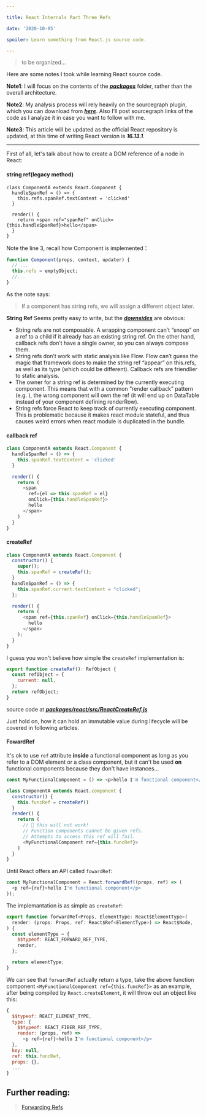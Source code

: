 ```yaml
---

title: React Internals Part Three Refs

date: '2020-10-05'

spoiler: Learn something from React.js source code.

---
```


> to be organized...

Here are some notes I took while learning React source code. 

**Note1**: I will focus on the contents of the [_**packages**_](https://sourcegraph.com/github.com/facebook/react/-/tree/packages) folder, rather than the overall architecture.

**Note2**: My analysis process will rely heavily on the sourcegraph plugin, which you can download from [_**here**_](https://docs.sourcegraph.com/integration/browser_extension). Also I'll post sourcegraph links of the code as I analyze it in case you want to follow with me.

**Note3**: This article will be updated as the official React repository is updated, at this time of writing React version is _**16.13.1**_.

***

First of all, let's talk about how to create a DOM reference of a node in React:

#### string ref(legacy method)

```js{3}
class ComponentA extends React.Component {
  handleSpanRef = () => {
    this.refs.spanRef.textContent = 'clicked'
  }

  render() {
    return <span ref="spanRef" onClick={this.handleSpanRef}>hello</span>
  }
}
```

Note the line 3, recall how Component is implemented：

```js
function Component(props, context, updater) {
  // ...
  this.refs = emptyObject;
  //...
}
```
As the note says:
> If a component has string refs, we will assign a different object later.

**String Ref** Seems pretty easy to write, but the [_**downsides**_](https://news.ycombinator.com/edit?id=12093234) are obvious:
  - String refs are not composable. A wrapping component can’t “snoop” on a ref to a child if it already has an existing string ref. On the other hand, callback refs don’t have a single owner, so you can always compose them.
  - String refs don’t work with static analysis like Flow. Flow can’t guess the magic that framework does to make the string ref “appear” on this.refs, as well as its type (which could be different). Callback refs are friendlier to static analysis.
  - The owner for a string ref is determined by the currently executing component. This means that with a common “render callback” pattern (e.g. <DataTable renderRow={this.renderRow} />), the wrong component will own the ref (it will end up on DataTable instead of your component defining renderRow).
  - String refs force React to keep track of currently executing component. This is problematic because it makes react module stateful, and thus causes weird errors when react module is duplicated in the bundle.


#### callback ref

```js
class ComponentA extends React.Component {
  handleSpanRef = () => {
    this.spanRef.textContent = 'clicked'
  }

  render() {
    return (
      <span 
        ref={el => this.spanRef = el} 
        onClick={this.handleSpanRef}>
        hello
      </span>
    )
  }
}
```
#### createRef


```js
class ComponentA extends React.Component {
  constructor() {
    super();
    this.spanRef = createRef();
  }
  handleSpanRef = () => {
    this.spanRef.current.textContent = "clicked";
  };

  render() {
    return (
      <span ref={this.spanRef} onClick={this.handleSpanRef}>
        hello
      </span>
    );
  }
}
```
I guess you won't believe how simple the `createRef` implementation is:

```js
export function createRef(): RefObject {
  const refObject = {
    current: null,
  };
  return refObject;
}
```
source code at [_**packages/react/src/ReactCreateRef.js**_](https://sourcegraph.com/github.com/facebook/react/-/blob/packages/react/src/ReactCreateRef.js?utm_source=share#L14:1)

Just hold on, how it can hold an immutable value during lifecycle will be covered in following articles.

#### FowardRef

It's ok to use `ref` attribute **inside** a functional component as long as you refer to a DOM element or a class component, but it can't be used **on** functional components because they don't have instances... 

```js
const MyFunctionalComponent = () => <p>hello I'm functional component</p>

class ComponentA extends React.component {
  constructor() {
    this.funcRef = createRef()
  }
  render() {
    return (
      // 🚨 this will not work!
      // Function components cannot be given refs. 
      // Attempts to access this ref will fail.
      <MyFunctionalComponent ref={this.funcRef}>
    )
  }
}
```


Until React offers an API called `fowardRef`:

```js
const MyFunctionalComponent = React.forwardRef((props, ref) => (
  <p ref={ref}>hello I'm functional component</p>
));
```

The implemantation is as simple as `createRef`:
```js
export function forwardRef<Props, ElementType: React$ElementType>(
  render: (props: Props, ref: React$Ref<ElementType>) => React$Node,
) {
  const elementType = {
    $$typeof: REACT_FORWARD_REF_TYPE,
    render,
  };

  return elementType;
}

```

We can see that `forwardRef` actually return a type, take the above function component `<MyFunctionalComponent ref={this.funcRef}>` as an example, after being compiled by `React.createElement`, it will throw out an object like this:

```js
{
  $$typeof: REACT_ELEMENT_TYPE,
  type: {
    $$typeof: REACT_FIBER_REF_TYPE,
    render: (props, ref) => 
      <p ref={ref}>hello I'm functional component</p>
  },
  key: null,
  ref: this.funcRef,
  props: {},
  ...
}
```

Further reading:
---

>  [Forwarding Refs](https://reactjs.org/docs/forwarding-refs.html)